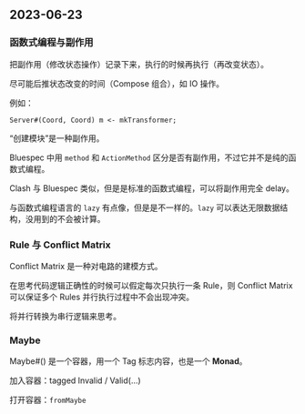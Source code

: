## 2023-06-23

### 函数式编程与副作用

把副作用（修改状态操作）记录下来，执行的时候再执行（再改变状态）。

尽可能后推状态改变的时间（Compose 组合），如 IO 操作。

例如：

```bsv
Server#(Coord, Coord) m <- mkTransformer;
```

“创建模块”是一种副作用。

Bluespec 中用 `method` 和 `ActionMethod` 区分是否有副作用，不过它并不是纯的函数式编程。

Clash 与 Bluespec 类似，但是是标准的函数式编程，可以将副作用完全 delay。

与函数式编程语言的 `lazy` 有点像，但是是不一样的。`lazy` 可以表达无限数据结构，没用到的不会被计算。

### Rule 与 Conflict Matrix

Conflict Matrix 是一种对电路的建模方式。

在思考代码逻辑正确性的时候可以假定每次只执行一条 Rule，则 Conflict Matrix 可以保证多个 Rules 并行执行过程中不会出现冲突。

将并行转换为串行逻辑来思考。

### Maybe

Maybe#() 是一个容器，用一个 Tag 标志内容，也是一个 **Monad**。

加入容器：tagged Invalid / Valid(...)

打开容器：`fromMaybe`